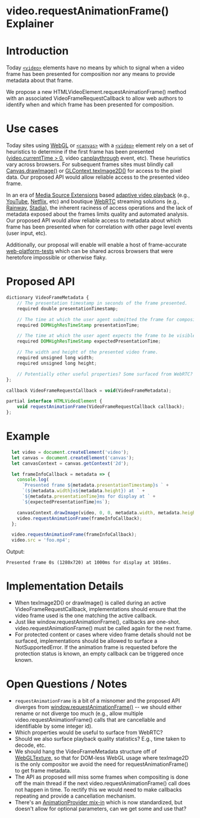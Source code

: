 # video.requestAnimationFrame() Explainer

# Introduction
Today [`<video>`](https://developer.mozilla.org/en-US/docs/Web/API/HTMLVideoElement) elements have no means by which to signal when a video frame has been presented for composition nor any means to provide metadata about that frame.

We propose a new HTMLVideoElement.requestAnimationFrame() method with an associated VideoFrameRequestCallback to allow web authors to identify when and which frame has been presented for composition.


# Use cases

Today sites using [WebGL](https://developer.mozilla.org/en-US/docs/Web/API/WebGL_API) or [`<canvas>`](https://developer.mozilla.org/en-US/docs/Web/API/Canvas_API) with a [`<video>`](https://developer.mozilla.org/en-US/docs/Web/API/HTMLVideoElement) element rely on a set of heuristics to determine if the first frame has been presented ([video.currentTime > 0](https://developer.mozilla.org/en-US/docs/Web/API/HTMLMediaElement/currentTime), video [canplaythrough](https://developer.mozilla.org/en-US/docs/Web/API/HTMLMediaElement/canplaythrough_event) event, etc). These heuristics vary across browsers. For subsequent frames sites must blindly call [Canvas.drawImage()](https://developer.mozilla.org/en-US/docs/Web/API/CanvasRenderingContext2D/drawImage) or [GLContext.texImage2D()](https://developer.mozilla.org/en-US/docs/Web/API/WebGLRenderingContext/texImage2D) for access to the pixel data. Our proposed API would allow reliable access to the presented video frame.

In an era of [Media Source Extensions](https://developer.mozilla.org/en-US/docs/Web/API/Media_Source_Extensions_API) based [adaptive video playback](https://en.wikipedia.org/wiki/Adaptive_bitrate_streaming) (e.g., [YouTube](https://www.youtube.com/), [Netflix](https://www.netflix.com/), etc) and boutique [WebRTC](https://developer.mozilla.org/en-US/docs/Web/API/WebRTC_API) streaming solutions (e.g., [Rainway](https://rainway.com/), [Stadia](https://store.google.com/us/magazine/stadia)), the inherent raciness of access operations and the lack of metadata exposed about the frames limits quality and automated analysis. Our proposed API would allow reliable access to metadata about which frame has been presented when for correlation with other page level events (user input, etc).

Additionally, our proposal will enable will enable a host of frame-accurate [web-platform-tests](https://github.com/web-platform-tests/wpt) which can be shared across browsers that were heretofore impossible or otherwise flaky.


# Proposed API

```Javascript
dictionary VideoFrameMetadata {
    // The presentation timestamp in seconds of the frame presented.
    required double presentationTimestamp;

    // The time at which the user agent submitted the frame for composition.
    required DOMHighResTimeStamp presentationTime;

    // The time at which the user agent expects the frame to be visible.
    required DOMHighResTimeStamp expectedPresentationTime;

    // The width and height of the presented video frame.
    required unsigned long width;
    required unsigned long height;

    // Potentially other useful properties? Some surfaced from WebRTC?
};

callback VideoFrameRequestCallback = void(VideoFrameMetadata);

partial interface HTMLVideoElement {
    void requestAnimationFrame(VideoFrameRequestCallback callback);
};
```


# Example

```Javascript
  let video = document.createElement('video');
  let canvas = document.createElement('canvas');
  let canvasContext = canvas.getContext('2d');

  let frameInfoCallback = metadata => {
    console.log(
      `Presented frame ${metadata.presentationTimestamp}s ` +
      `(${metadata.width}x${metadata.height}) at ` +
      `${metadata.presentationTime}ms for display at ` +
      `${expectedPresentationTime}ms`);

    canvasContext.drawImage(video, 0, 0, metadata.width, metadata.height);
    video.requestAnimationFrame(frameInfoCallback);
  };

  video.requestAnimationFrame(frameInfoCallback);
  video.src = 'foo.mp4';
```

Output:
```Text
Presented frame 0s (1280x720) at 1000ms for display at 1016ms.
```


# Implementation Details
* When texImage2D() or drawImage() is called during an active VideoFrameRequestCallback, implementations should ensure that the video frame used is the one matching the active callback.
* Just like window.requestAnimationFrame(), callbacks are one-shot. video.requestAnimationFrame() must be called again for the next frame.
* For protected content or cases where video frame details should not be surfaced, implementations should be allowed to surface a NotSupportedError. If the animation frame is requested before the protection status is known, an empty callback can be triggered once known.


# Open Questions / Notes
* `requestAnimationFrame` is a bit of a misnomer and the proposed API diverges from [window.requestAnimationFrame()](https://developer.mozilla.org/en-US/docs/Web/API/window/requestAnimationFrame) -- we should either rename or not diverge too much (e.g., allow multiple video.requestAnimationFrame() calls that are cancellable and identifiable by some integer id).
* Which properties would be useful to surface from WebRTC?
* Should we also surface playback quality statistics? E.g., time taken to decode, etc.
* We should hang the VideoFrameMetadata structure off of [WebGLTexture](https://developer.mozilla.org/en-US/docs/Web/API/WebGLTexture), so that for DOM-less WebGL usage where texImage2D is the only compositor we avoid the need for requestAnimationFrame() to get frame metadata.
* The API as proposed will miss some frames when compositing is done off the main thread if the next video.requestAnimationFrame() call does not happen in time. To rectify this we would need to make callbacks repeating and provide a cancellation mechanism.
* There's an [AnimationProvider mix-in](https://html.spec.whatwg.org/multipage/imagebitmap-and-animations.html#animation-frames) which is now standardized, but doesn't allow for optional parameters, can we get some and use that?
